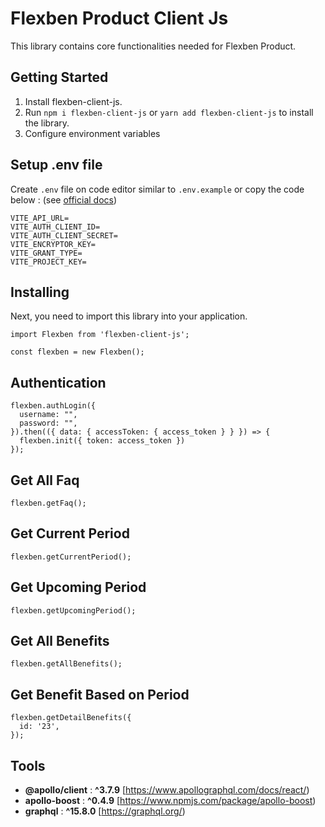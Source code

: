 # Flexben Product Client Js

This library contains core functionalities needed for Flexben Product.

## Getting Started

1. Install flexben-client-js.
2. Run `npm i flexben-client-js` or `yarn add flexben-client-js` to install the library.
3. Configure environment variables

## Setup .env file

Create `.env` file on code editor similar to `.env.example` or copy the code below : (see [official docs](https://vitejs.dev/guide/env-and-mode.html))
```
VITE_API_URL=
VITE_AUTH_CLIENT_ID=
VITE_AUTH_CLIENT_SECRET=
VITE_ENCRYPTOR_KEY=
VITE_GRANT_TYPE=
VITE_PROJECT_KEY=
```

## Installing

Next, you need to import this library into your application.
```
import Flexben from 'flexben-client-js';

const flexben = new Flexben();
```

## Authentication 
```
flexben.authLogin({
  username: "",
  password: "",
}).then(({ data: { accessToken: { access_token } } }) => {
  flexben.init({ token: access_token })
});
```

## Get All Faq
```
flexben.getFaq();
```

## Get Current Period
```
flexben.getCurrentPeriod();
```

## Get Upcoming Period
```
flexben.getUpcomingPeriod();
```

## Get All Benefits
```
flexben.getAllBenefits();
```

## Get Benefit Based on Period
```
flexben.getDetailBenefits({
  id: '23',
});
```

## Tools

- **@apollo/client** : **^3.7.9** [https://www.apollographql.com/docs/react/)
- **apollo-boost** : **^0.4.9** [https://www.npmjs.com/package/apollo-boost)
- **graphql** : **^15.8.0** [https://graphql.org/)
